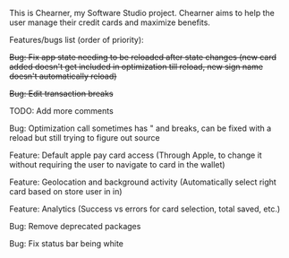 This is Chearner, my Software Studio project. Chearner aims to help the user manage their credit cards and maximize benefits.




Features/bugs list (order of priority):

~~Bug: Fix app state needing to be reloaded after state changes (new card added doesn't get included in optimization till reload, new sign name doesn't automatically reload)~~

~~Bug: Edit transaction breaks~~

TODO: Add more comments

Bug: Optimization call sometimes has " and breaks, can be fixed with a reload but still trying to figure out source

Feature: Default apple pay card access (Through Apple, to change it without requiring the user to navigate to card in the wallet)

Feature: Geolocation and background activity (Automatically select right card based on store user in in)

Feature: Analytics (Success vs errors for card selection, total saved, etc.)

Bug: Remove deprecated packages

Bug: Fix status bar being white
